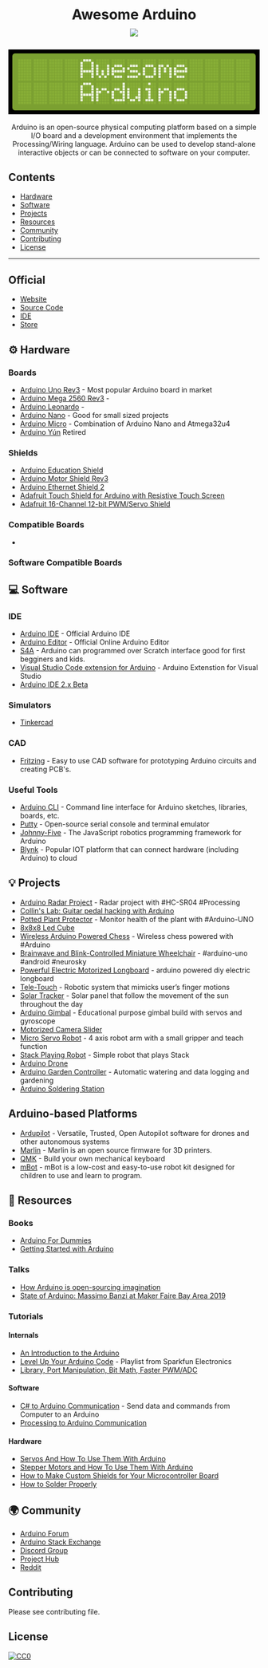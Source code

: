 <div align="center">

<h1>Awesome Arduino <br> <a href="https://awesome.re"><img src="https://awesome.re/badge.svg"></a> </h1>


<img src="assets/banner.png">

<p>
Arduino is an open-source physical computing platform based on a simple I/O board and a development environment that implements the Processing/Wiring language. Arduino can be used to develop stand-alone interactive objects or can be connected to software on your computer.
</p>

</div>

## Contents
- [Hardware](#hardware)
- [Software](#software)
- [Projects](#projects)
- [Resources](#resources)
- [Community](#community)
- [Contributing](#contributing)
- [License](#license)


---

## Official

- [Website](https://arduino.cc)
- [Source Code](https://github.com/arduino/arduino)
- [IDE](https://www.arduino.cc/en/software)
- [Store](https://store.arduino.cc/usa/)


## ⚙️ Hardware 

### Boards 

- [Arduino Uno Rev3](https://store.arduino.cc/usa/arduino-uno-rev3) - Most popular Arduino board in market
- [Arduino Mega 2560 Rev3](https://store.arduino.cc/usa/mega-2560-r3) - 
- [Arduino Leonardo](https://store.arduino.cc/usa/leonardo) - 
- [Arduino Nano](https://store.arduino.cc/usa/arduino-nano) - Good for small sized projects
- [Arduino Micro](https://store.arduino.cc/usa/arduino-zero) - Combination of Arduino Nano and Atmega32u4
- [Arduino Yún](https://store.arduino.cc/usa/arduino-yun) Retired


### Shields

- [Arduino Education Shield](https://store.arduino.cc/usa/education-shield)
- [Arduino Motor Shield Rev3](https://store.arduino.cc/usa/arduino-motor-shield-rev3)
- [Arduino Ethernet Shield 2](https://store.arduino.cc/usa/arduino-ethernet-shield-2)
- [Adafruit Touch Shield for Arduino with Resistive Touch Screen](https://www.adafruit.com/product/1651)
- [Adafruit 16-Channel 12-bit PWM/Servo Shield](https://www.adafruit.com/product/1411)

### Compatible Boards

- 

### Software Compatible Boards


## 💻 Software 

### IDE

- [Arduino IDE](https://github.com/arduino/Arduino) - Official Arduino IDE
- [Arduino Editor](https://create.arduino.cc/editor) - Official Online Arduino Editor
- [S4A](http://s4a.cat/) - Arduino can programmed over Scratch interface good for first begginers and kids.
- [Visual Studio Code extension for Arduino](https://marketplace.visualstudio.com/items?itemName=vsciot-vscode.vscode-arduino) - Arduino Extenstion for Visual Studio
- [Arduino IDE 2.x Beta](https://github.com/arduino/arduino-ide)

### Simulators

- [Tinkercad](https://www.tinkercad.com/things/flHpOFbJ1CN-arduino-simulator-and)
  
### CAD

- [Fritzing](https://fritzing.org/) - Easy to use CAD software for prototyping Arduino circuits and creating PCB's.

### Useful Tools

- [Arduino CLI](https://github.com/arduino/arduino-cli) - Command line interface for Arduino sketches, libraries, boards, etc.
- [Putty](https://www.putty.org/) - Open-source serial console and terminal emulator
- [Johnny-Five](https://github.com/rwaldron/johnny-five) - The JavaScript robotics programming framework for Arduino
- [Blynk](https://github.com/blynkkk/blynk-library) - Popular IOT platform that can connect hardware (including Arduino) to cloud

## 💡 Projects 

- [Arduino Radar Project](https://www.youtube.com/watch?v=kQRYIH2HwfY) - Radar project with #HC-SR04 #Processing
- [Collin's Lab: Guitar pedal hacking with Arduino](https://www.youtube.com/watch?v=_X0bL6WS-VY)
- [Potted Plant Protector](https://www.youtube.com/watch?v=B8F44CyJRRA) - Monitor health of the plant with #Arduino-UNO
- [8x8x8 Led Cube](https://www.youtube.com/watch?v=T5Aq7cRc-mU)
- [Wireless Arduino Powered Chess](https://www.youtube.com/watch?v=dX37LFv8jWY) - Wireless chess powered with #Arduino
- [Brainwave and Blink-Controlled Miniature Wheelchair](https://www.youtube.com/watch?v=iFBhTHGXcMQ) - #arduino-uno #android #neurosky
- [Powerful Electric Motorized Longboard](https://www.youtube.com/watch?v=XworvxoQleY) - arduino powered diy electric longboard
- [Tele-Touch](https://www.youtube.com/watch?v=tMYQEaX3TbA) - Robotic system that mimicks user’s finger motions
- [Solar Tracker](https://www.youtube.com/watch?v=_6QIutZfsFs) - Solar panel that follow the movement of the sun throughout the day
- [Arduino Gimbal](https://www.youtube.com/watch?v=UxABxSADZ6U) - Educational purpose gimbal build with servos and gyroscope
- [Motorized Camera Slider](https://www.youtube.com/watch?v=hEBjbSTLytk)
- [Micro Servo Robot](https://www.youtube.com/watch?v=bLnAJ-mSElE&t=0s) - 4 axis robot arm with a small gripper and teach function
- [Stack Playing Robot](https://www.youtube.com/watch?v=uOsphjtf9Dk) - Simple robot that plays Stack
- [Arduino Drone](https://www.youtube.com/watch?v=if9LZTcy_uk)
- [Arduino Garden Controller](https://www.youtube.com/watch?v=O_Q1WKCtWiA) - Automatic watering and data logging and gardening
- [Arduino Soldering Station](https://www.youtube.com/watch?v=UvH49nzpJts)


## Arduino-based Platforms

- [Ardupilot](https://ardupilot.org/) - Versatile, Trusted, Open Autopilot software for drones and other autonomous systems
- [Marlin](https://marlinfw.org) - Marlin is an open source firmware for 3D printers.
- [QMK](https://github.com/qmk/qmk_firmware) - Build your own mechanical keyboard
- [mBot](https://www.makeblock.com/) - mBot is a low-cost and easy-to-use robot kit designed for children to use and learn to program.


## 📃 Resources

### Books

- [Arduino For Dummies](https://www.amazon.com/gp/product/1119489547)
- [Getting Started with Arduino](https://www.amazon.com/dp/1449363334)

### Talks

- [How Arduino is open-sourcing imagination](https://www.youtube.com/watch?v=UoBUXOOdLXY)
- [State of Arduino: Massimo Banzi at Maker Faire Bay Area 2019](https://www.youtube.com/watch?v=t1MN5o-qeyQ)

### Tutorials

#### Internals

- [An Introduction to the Arduino](https://www.youtube.com/watch?v=CqrQmQqpHXc)
- [Level Up Your Arduino Code](https://www.youtube.com/watch?v=mhSW_5iuy5k&list=PL1UO27YmKW8P8BlRTncqQ1x_wvFiHu8HI) - Playlist from Sparkfun Electronics
- [Library, Port Manipulation, Bit Math, Faster PWM/ADC](https://www.youtube.com/watch?v=EVm0qVJ56II) 

#### Software

- [C# to Arduino Communication](https://www.youtube.com/watch?v=vHeG3Gt6STE) - Send data and commands from Computer to an Arduino
- [Processing to Arduino Communication](https://www.youtube.com/watch?v=yOMglntmmnA)

#### Hardware

- [Servos And How To Use Them With Arduino](https://www.youtube.com/watch?v=J8atdmEqZsc)
- [Stepper Motors and How To Use Them With Arduino](https://www.youtube.com/watch?v=bkqoKWP4Oy4)
- [How to Make Custom Shields for Your Microcontroller Board](https://www.youtube.com/watch?v=0Hw6-1Gk8eI)
- [How to Solder Properly](https://www.youtube.com/watch?v=VxMV6wGS3NY)


## 🌍 Community

- [Arduino Forum](https://forum.arduino.cc/)
- [Arduino Stack Exchange](https://arduino.stackexchange.com/)
- [Discord Group](https://discord.gg/jQJFwW7)
- [Project Hub](https://create.arduino.cc/projecthub)
- [Reddit](https://www.reddit.com/r/arduino/)

## Contributing

Please see contributing file.

## License

[![CC0](http://mirrors.creativecommons.org/presskit/buttons/88x31/svg/cc-zero.svg)](https://creativecommons.org/publicdomain/zero/1.0/)